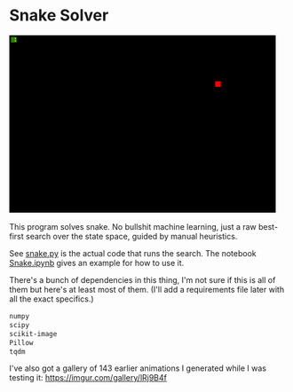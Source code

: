 # Snake Solver

![example snake animation](gifs/1e526803-842e-4ec7-9c23-f2c65896540d.gif)

This program solves snake.
No bullshit machine learning, just a raw best-first search over the state space, guided by manual heuristics.

See [snake.py](snake.py) is the actual code that runs the search.
The notebook [Snake.ipynb](Snake.ipynb) gives an example for how to use it.

There's a bunch of dependencies in this thing, I'm not sure if this is all of them but here's at least most of them.
(I'll add a requirements file later with all the exact specifics.)

```
numpy
scipy
scikit-image
Pillow
tqdm
```

I've also got a gallery of 143 earlier animations I generated while I was testing it: https://imgur.com/gallery/lRj9B4f
